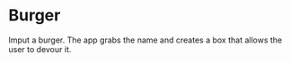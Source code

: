 # Burger

Imput a burger. The app grabs the name and creates a box that allows the user to devour it.